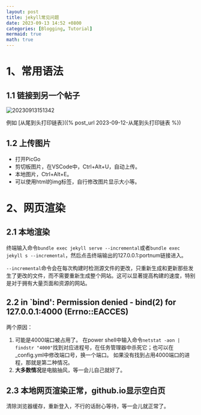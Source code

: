 ```yaml
---
layout: post
title: jekyll常见问题
date: 2023-09-13 14:52 +0800
categories: [Blogging, Tutorial]
mermaid: true
math: true
---
```


# 1、常用语法

## 1.1 链接到另一个帖子

![20230913151342](https://cdn.jsdelivr.net/gh/jamie109/my-img/for-VSCode/20230913151342.png)

例如 [从尾到头打印链表]({% post_url 2023-09-12-从尾到头打印链表 %})

## 1.2 上传图片
- 打开PicGo
- 剪切板图片，在VSCode中，Ctrl+Alt+U，自动上传。
- 本地图片，Ctrl+Alt+E。
- 可以使用html的img标签，自行修改图片显示大小等。
  
# 2、网页渲染

## 2.1 本地渲染

终端输入命令`bundle exec jekyll serve --incremental`或者`bundle exec jekyll s --incremental`，然后点击终端输出的127.0.0.1:portnum链接进入。

`--incremental`命令会在每次构建时检测源文件的更改，只重新生成和更新那些发生了更改的文件，而不需要重新生成整个网站。这可以显著提高构建的速度，特别是对于拥有大量页面和资源的网站。

## 2.2 in `bind': Permission denied - bind(2) for 127.0.0.1:4000 (Errno::EACCES)

两个原因：
1. 可能是4000端口被占用了。
  在power shell中输入命令`netstat -aon | findstr "4000"`找到对应进程号，在任务管理器中杀死它；也可以在_config.yml中修改端口号，换一个端口。
  如果没有找到占用4000端口的进程，那就是第二种情况。
2. **大多数情况**是电脑抽风，等一会儿自己就好了。
   
## 2.3 本地网页渲染正常，github.io显示空白页

清除浏览器缓存，重新登入，不行的话耐心等待，等一会儿就正常了。


